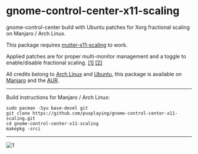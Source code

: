# gnome-control-center-x11-scaling

gnome-control-center build with Ubuntu patches for Xorg fractional scaling on Manjaro / Arch Linux.

This package requires [mutter-x11-scaling](https://github.com/puxplaying/mutter-x11-scaling) to work.

Applied patches are for proper multi-monitor management and a toggle to enable/disable fractional scaling. [[1]](https://salsa.debian.org/gnome-team/gnome-control-center/-/blob/ubuntu/master/debian/patches/ubuntu/display-Support-UI-scaled-logical-monitor-mode.patch) [[2]](https://salsa.debian.org/gnome-team/gnome-control-center/-/blob/ubuntu/master/debian/patches/ubuntu/display-Allow-fractional-scaling-to-be-enabled.patch)

All credits belong to [Arch Linux](https://archlinux.org/packages/extra/x86_64/gnome-control-center/) and [Ubuntu](https://salsa.debian.org/gnome-team/gnome-control-center/-/tree/ubuntu/master/debian/patches), this package is available on [Manjaro](https://manjaro.org/) and the [AUR](https://aur.archlinux.org/packages/gnome-control-center-x11-scaling).

---

Build instructions for Manjaro / Arch Linux:

```
sudo pacman -Syu base-devel git
git clone https://github.com/puxplaying/gnome-control-center-x11-scaling.git
cd gnome-control-center-x11-scaling
makepkg -srci
```

---

![1](https://user-images.githubusercontent.com/28549766/135753045-1296531d-8d06-45f3-af10-f8b8cdbee720.png)
